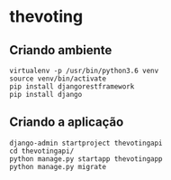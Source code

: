 # thevoting

## Criando ambiente

```
virtualenv -p /usr/bin/python3.6 venv
source venv/bin/activate
pip install djangorestframework
pip install django
```

## Criando a aplicação

```
django-admin startproject thevotingapi
cd thevotingapi/
python manage.py startapp thevotingapp
python manage.py migrate
```
